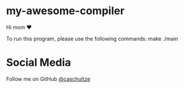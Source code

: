 # my-awesome-compiler

Hi mom ❤️

To run this program, please use the following commands:
make
./main <j-- source code>

Social Media
===

Follow me on GitHub [@caschultze](https://github.com/caschultze)